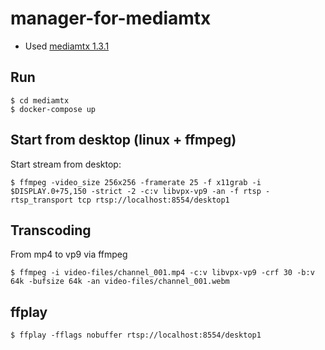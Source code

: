 # manager-for-mediamtx

* Used [mediamtx 1.3.1](https://github.com/bluenviron/mediamtx)


## Run


```
$ cd mediamtx
$ docker-compose up
```


## Start from desktop (linux + ffmpeg)

Start stream from desktop:

```
$ ffmpeg -video_size 256x256 -framerate 25 -f x11grab -i $DISPLAY.0+75,150 -strict -2 -c:v libvpx-vp9 -an -f rtsp -rtsp_transport tcp rtsp://localhost:8554/desktop1
```

## Transcoding

From mp4 to vp9 via ffmpeg

```
$ ffmpeg -i video-files/channel_001.mp4 -c:v libvpx-vp9 -crf 30 -b:v 64k -bufsize 64k -an video-files/channel_001.webm
```


## ffplay

```
$ ffplay -fflags nobuffer rtsp://localhost:8554/desktop1
```